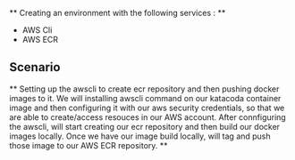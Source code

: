 ** Creating an environment with the following services : **
	
- AWS Cli
- AWS ECR

## Scenario 

** Setting up the awscli to create ecr repository and then pushing docker images to it. 
We will installing awscli command on our katacoda container image and then configuring it with our aws security credentials, so that we are able to create/access resouces in our AWS account. 
After connfiguring the awscli, will start creating our ecr repository and then build our docker images locally. Once we have our image build locally, will tag and push those image to our AWS ECR repository. **
